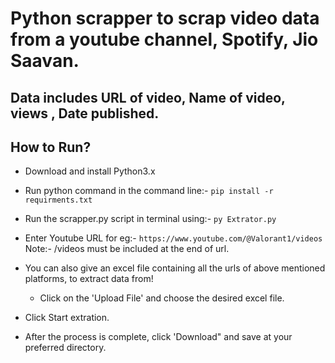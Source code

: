 # Python scrapper to scrap video data from a youtube channel, Spotify, Jio Saavan.
## Data includes URL of video, Name of video, views , Date published.

## How to Run?
- Download and install Python3.x
- Run python command in the command line:-
```pip install -r requirments.txt```

- Run the scrapper.py script in terminal using:-
```py Extrator.py```

- Enter Youtube URL
for eg:- ```https://www.youtube.com/@Valorant1/videos```
Note:- /videos must be included at the end of url.
- You can also give an excel file containing all the urls of above mentioned platforms, to extract data from!
  - Click on the 'Upload File' and choose the desired excel file.

- Click Start extration.
- After the process is complete, click 'Download" and save at your preferred directory.

